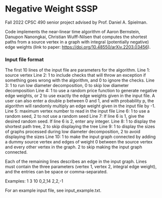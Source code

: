 # Negative Weight SSSP
Fall 2022 CPSC 490 senior project advised by Prof. Daniel A. Spielman.

Code implements the near-linear time algorithm of Aaron Bernstein, Danupon Nanongkai, Christian Wulff-Nilsen that computes the shortest paths from a source vertex in a graph with integral (potentially negative) edge weights (link to paper: https://doi.org/10.48550/arXiv.2203.03456).

### Input file format
The first 10 lines of the input file are parameters for the algorithm.
Line 1: source vertex
Line 2: 1 to include checks that will throw an exception if something goes wrong with the algorithm, and 0 to ignore the checks.
Line 3: 1 to run low diameter decomposition, 0 to skip low diameter decomposition
Line 4: 1 to use a random price function to generate negative edge weights, or 2 to use exactly the edge weights given in the input file. A user can also enter a double p between 0 and 1, and with probability p, the algorithm will randomly multiply an edge weight given in the input file by -1.
Line 5: maximum vertex number to read in the input file 
Line 6: 1 to use a random seed, 2 to not use a random seed
Line 7: If line 6 is 1, give the desired random seed. If line 6 is 2, enter any integer.
Line 8: 1 to display the shortest path tree, 2 to skip displaying the tree
Line 9: 1 to display the sizes of graphs processed during low diameter decomposition, 2 to avoid displaying the sizes
Line 10: 1 to make the input graph connected by adding a dummy source vertex and edges of weight 0 between the source vertex and every other vertex in the graph. 2 to skip making the input graph connected.

Each of the remaining lines describes an edge in the input graph. Lines must contain the three parameters (vertex 1, vertex 2, integral edge weight), and the entries can be space or comma-separated. 

Examples: 
1 3 10
0,2,14
2,2,-1

For an example input file, see input_example.txt.